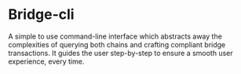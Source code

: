 # Bridge-cli
A simple to use command-line interface which abstracts away the complexities of querying both chains and crafting compliant bridge transactions. It guides the user step-by-step to ensure a smooth user experience, every time.